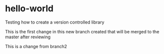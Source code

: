 # hello-world
Testing how to create a version controlled library

This is the first change in this new branch created that will be merged to the master after reviewing

This is a change from branch2
